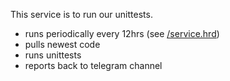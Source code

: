 This service is to run our unittests.
  - runs periodically every 12hrs (see [/service.hrd]())
  - pulls newest code
  - runs unittests
  - reports back to telegram channel
